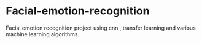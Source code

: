 # Facial-emotion-recognition
Facial emotion recognition project using cnn , transfer learning and various machine learning algorithms.
